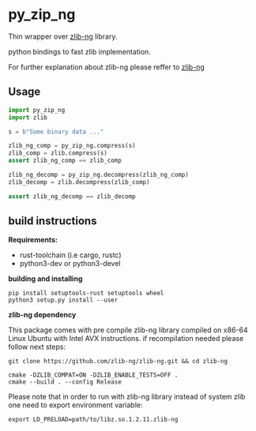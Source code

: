 # py_zip_ng


Thin wrapper over [zlib-ng](https://github.com/zlib-ng/zlib-ng) library. 

python bindings to fast zlib implementation. 

For further explanation about zlib-ng please reffer to [zlib-ng](https://github.com/zlib-ng/zlib-ng)


## Usage

```python
import py_zip_ng
import zlib

s = b"Some binary data ..."

zlib_ng_comp = py_zip_ng.compress(s)
zlib_comp = zlib.compress(s)
assert zlib_ng_comp == zlib_comp

zlib_ng_decomp = py_zip_ng.decompress(zlib_ng_comp)
zlib_decomp = zlib.decompress(zlib_comp)

assert zlib_ng_decomp == zlib_decomp

```



## build instructions

**Requirements:**

-   rust-toolchain (i.e cargo, rustc)
-   python3-dev or python3-devel

**building and installing**
```
pip install setuptools-rust setuptools wheel
python3 setup.py install --user
```

**zlib-ng dependency**

This package comes with pre compile zlib-ng library compiled on x86-64 Linux Ubuntu with Intel AVX instructions.
if recompilation needed please follow next steps:

```
git clone https://github.com/zlib-ng/zlib-ng.git && cd zlib-ng

cmake -DZLIB_COMPAT=ON -DZLIB_ENABLE_TESTS=OFF .
cmake --build . --config Release

```

Please note that in order to run with zlib-ng library instead of system zlib
one need to export environment variable:

```
export LD_PRELOAD=path/to/libz.so.1.2.11.zlib-ng
```







 

